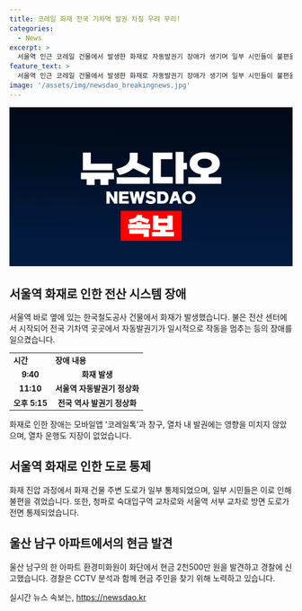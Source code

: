 ```yaml
---
title: 코레일 화재 전국 기차역 발권 차질 우려 무리!
categories:
  - News
excerpt: >
  서울역 인근 코레일 건물에서 발생한 화재로 자동발권기 장애가 생기며 일부 시민들이 불편을 겪었으나, 열차 운행에는 영향이 없었습니다. 화재는 3시간 30분 만에 꺼졌고, 인명 피해는 없었으며, 화재로 인한 도로 통제도 있었습니다. 발권기는 정상화되었고, 모바일앱과 창구에서 발권 가능했습니다. 또한, 울산 남구 아파트 화단에서 큰 현금이 발견되어 경찰이 주인 찾는 중입니다.
feature_text: >
  서울역 인근 코레일 건물에서 발생한 화재로 자동발권기 장애가 생기며 일부 시민들이 불편을 겪었으나, 열차 운행에는 영향이 없었습니다. 화재는 3시간 30분 만에 꺼졌고, 인명 피해는 없었으며, 화재로 인한 도로 통제도 있었습니다. 발권기는 정상화되었고, 모바일앱과 창구에서 발권 가능했습니다. 또한, 울산 남구 아파트 화단에서 큰 현금이 발견되어 경찰이 주인 찾는 중입니다.
image: '/assets/img/newsdao_breakingnews.jpg'
---
```


<p><img src="/assets/img/newsdao_breakingnews.jpg" alt="ranknews 속보" /></p>

<h2 data-ke-size="size26">서울역 화재로 인한 전산 시스템 장애</h2>

<p data-ke-size="size16">서울역 바로 옆에 있는 한국철도공사 건물에서 화재가 발생했습니다. 불은 전산 센터에서 시작되어 전국 기차역 곳곳에서 자동발권기가 일시적으로 작동을 멈추는 등의 장애를 일으켰습니다.</p>

<table>
  <tbody>
    <tr>
      <td style="text-align: left; height: 17px;"><b>시간</b></td>
      <td style="text-align: left; height: 17px;"><b>장애 내용</b></td>
    </tr>
    <tr>
      <td style="text-align: center; height: 17px;"><b>9:40</b></td>
      <td style="text-align: center; height: 17px;"><b>화재 발생</b></td>
    </tr>
    <tr>
      <td style="text-align: center; height: 17px;"><b>11:10</b></td>
      <td style="text-align: center; height: 17px;"><b>서울역 자동발권기 정상화</b></td>
    </tr>
    <tr>
      <td style="text-align: center; height: 17px;"><b>오후 5:15</b></td>
      <td style="text-align: center; height: 17px;"><b>전국 역사 발권기 정상화</b></td>
    </tr>
  </tbody>
</table>

<p data-ke-size="size16">화재로 인한 장애는 모바일앱 '코레일톡'과 창구, 열차 내 발권에는 영향을 미치지 않았으며, 열차 운행도 지장이 없었습니다.</p>

<h2 data-ke-size="size26">서울역 화재로 인한 도로 통제</h2>

<p data-ke-size="size16">화재 진압 과정에서 화재 건물 주변 도로가 일부 통제되었으며, 일부 시민들은 이로 인해 불편을 겪었습니다. 또한, 청파로 숙대입구역 교차로와 서울역 서부 교차로 방면 도로가 전면 통제되었습니다.</p>

<h2 data-ke-size="size26">울산 남구 아파트에서의 현금 발견</h2>

<p data-ke-size="size16">울산 남구의 한 아파트 환경미화원이 화단에서 현금 2천500만 원을 발견하고 경찰에 신고했습니다. 경찰은 CCTV 분석과 함께 현금 주인을 찾기 위해 노력하고 있습니다.</p>
실시간 뉴스 속보는, <a href="https://newsdao.kr" rel="dofollow">https://newsdao.kr</a>



